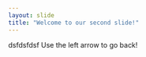 ```yaml
---
layout: slide
title: "Welcome to our second slide!"
---
```

dsfdsfdsf
Use the left arrow to go back!
